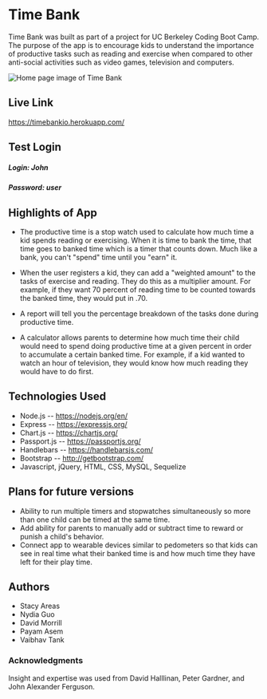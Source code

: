 # Time Bank

Time Bank was built as part of a project for UC Berkeley Coding Boot Camp. The purpose of the app is to encourage kids to understand the importance of productive tasks such as reading and exercise when compared to other anti-social activities such as video games, television and computers.

![Home page image of Time Bank](https://github.com/v-tank/time-bank/blob/master/public/assets/Images/profilepagess.png)

## Live Link
https://timebankio.herokuapp.com/

## Test Login
##### Login: John
##### Password: user


## Highlights of App

+ The productive time is a stop watch used to calculate how much time a kid spends reading or exercising. When it is time to bank the time, that time goes to banked time which is a timer that counts down. Much like a bank, you can't "spend" time until you "earn" it.

+ When the user registers a kid, they can add a "weighted amount" to the tasks of exercise and reading. They do this as a multiplier amount. For example, if they want 70 percent of reading time to be counted towards the banked time, they would put in .70.

+ A report will tell you the percentage breakdown of the tasks done during productive time.

+ A calculator allows parents to determine how much time their child would need to spend doing productive time at a given percent in order to accumulate a certain banked time. For example, if a kid wanted to watch an hour of television, they would know how much reading they would have to do first. 

## Technologies Used

+ Node.js -- https://nodejs.org/en/
+ Express -- https://expressjs.org/
+ Chart.js -- https://chartjs.org/
+ Passport.js -- https://passportjs.org/
+ Handlebars -- https://handlebarsjs.com/
+ Bootstrap -- http://getbootstrap.com/
+ Javascript, jQuery, HTML, CSS, MySQL, Sequelize

## Plans for future versions
+ Ability to run multiple timers and stopwatches simultaneously so more than one child can be timed at the same time.
+ Add ability for parents to manually add or subtract time to reward or punish a child's behavior.
+ Connect app to wearable devices similar to pedometers so that kids can see in real time what their banked time is and how much time they have left for their play time.


## Authors
 + Stacy Areas
 + Nydia Guo
 + David Morrill
 + Payam Asem
 + Vaibhav Tank 


### Acknowledgments
Insight and expertise was used from David Halllinan, Peter Gardner, and John Alexander Ferguson.
